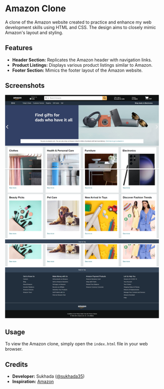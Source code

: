 # Amazon Clone

A clone of the Amazon website created to practice and enhance my web development skills using HTML and CSS. The design aims to closely mimic Amazon's layout and styling.

## Features

- **Header Section:** Replicates the Amazon header with navigation links.
- **Product Listings:** Displays various product listings similar to Amazon.
- **Footer Section:** Mimics the footer layout of the Amazon website.

## Screenshots

![Screenshot 1](images/Screenshot1.png)
![Screenshot 2](images/Screenshot2.png)
![Screenshot 3](images/Screenshot3.png)

## Usage

To view the Amazon clone, simply open the `index.html` file in your web browser.

## Credits

- **Developer:** Sukhada ([@sukhada35](https://github.com/sukhada35))
- **Inspiration:** [Amazon](https://www.amazon.com)

